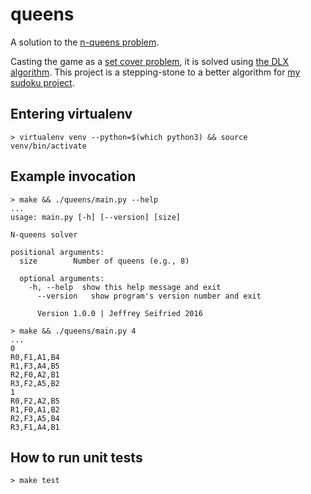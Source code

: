queens
======

A solution to the [n-queens problem](https://en.wikipedia.org/wiki/Eight_queens_puzzle).

Casting the game as a [set cover problem](https://en.wikipedia.org/wiki/Set_cover_problem), it is solved using [the DLX algorithm](http://arxiv.org/abs/cs/0011047v1).
This project is a stepping-stone to a better algorithm for [my sudoku project](http://github.com/jeffseif/sudoku).

Entering virtualenv
-------------------

    > virtualenv venv --python=$(which python3) && source venv/bin/activate

Example invocation
------------------

    > make && ./queens/main.py --help
    ...
    usage: main.py [-h] [--version] [size]

    N-queens solver

    positional arguments:
      size        Number of queens (e.g., 8)

      optional arguments:
        -h, --help  show this help message and exit
          --version   show program's version number and exit

          Version 1.0.0 | Jeffrey Seifried 2016

    > make && ./queens/main.py 4
    ...
    0
    R0,F1,A1,B4
    R1,F3,A4,B5
    R2,F0,A2,B1
    R3,F2,A5,B2
    1
    R0,F2,A2,B5
    R1,F0,A1,B2
    R2,F3,A5,B4
    R3,F1,A4,B1

How to run unit tests
---------------------

    > make test
